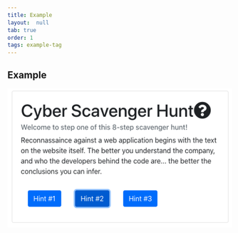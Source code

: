 ```yaml
---
title: Example
layout:  null
tab: true
order: 1
tags: example-tag
---
```


## Example

<img src="/assets/images/cyberscavengerhunt.png" />
